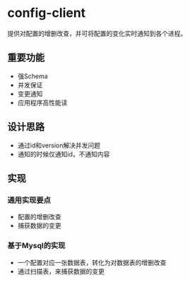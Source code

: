 # config-client
提供对配置的增删改查，并可将配置的变化实时通知到各个进程。

## 重要功能
- 强Schema
- 并发保证
- 变更通知
- 应用程序高性能读

## 设计思路
- 通过id和version解决并发问题
- 通知的时候仅通知id，不通知内容

## 实现
### 通用实现要点
- 配置的增删改查
- 捕获数据的变更
### 基于Mysql的实现
- 一个配置对应一张数据表，转化为对数据表的增删改查
- 通过扫描表，来捕获数据的变更
